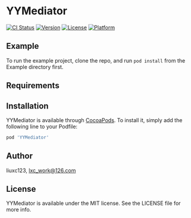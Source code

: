 # YYMediator

[![CI Status](https://img.shields.io/travis/liuxc123/YYMediator.svg?style=flat)](https://travis-ci.org/liuxc123/YYMediator)
[![Version](https://img.shields.io/cocoapods/v/YYMediator.svg?style=flat)](https://cocoapods.org/pods/YYMediator)
[![License](https://img.shields.io/cocoapods/l/YYMediator.svg?style=flat)](https://cocoapods.org/pods/YYMediator)
[![Platform](https://img.shields.io/cocoapods/p/YYMediator.svg?style=flat)](https://cocoapods.org/pods/YYMediator)

## Example

To run the example project, clone the repo, and run `pod install` from the Example directory first.

## Requirements

## Installation

YYMediator is available through [CocoaPods](https://cocoapods.org). To install
it, simply add the following line to your Podfile:

```ruby
pod 'YYMediator'
```

## Author

liuxc123, lxc_work@126.com

## License

YYMediator is available under the MIT license. See the LICENSE file for more info.
